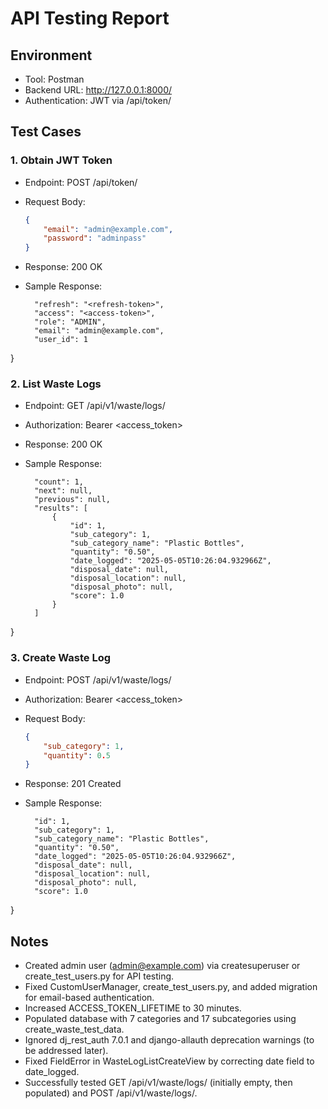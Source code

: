# API Testing Report

## Environment
- Tool: Postman
- Backend URL: http://127.0.0.1:8000/
- Authentication: JWT via /api/token/

## Test Cases

### 1. Obtain JWT Token
- Endpoint: POST /api/token/
- Request Body:
  ```json
  {
      "email": "admin@example.com",
      "password": "adminpass"
  }

- Response: 200 OK

- Sample Response:

  ```{
    "refresh": "<refresh-token>",
    "access": "<access-token>",
    "role": "ADMIN",
    "email": "admin@example.com",
    "user_id": 1
}

### 2. List Waste Logs

- Endpoint: GET /api/v1/waste/logs/
- Authorization: Bearer <access_token>
- Response: 200 OK
- Sample Response:

  ```{
    "count": 1,
    "next": null,
    "previous": null,
    "results": [
        {
            "id": 1,
            "sub_category": 1,
            "sub_category_name": "Plastic Bottles",
            "quantity": "0.50",
            "date_logged": "2025-05-05T10:26:04.932966Z",
            "disposal_date": null,
            "disposal_location": null,
            "disposal_photo": null,
            "score": 1.0
        }
    ]
}

### 3. Create Waste Log

- Endpoint: POST /api/v1/waste/logs/
- Authorization: Bearer <access_token>
- Request Body:
  ```json
  {
      "sub_category": 1,
      "quantity": 0.5
  }
- Response: 201 Created
- Sample Response:

  ```{
    "id": 1,
    "sub_category": 1,
    "sub_category_name": "Plastic Bottles",
    "quantity": "0.50",
    "date_logged": "2025-05-05T10:26:04.932966Z",
    "disposal_date": null,
    "disposal_location": null,
    "disposal_photo": null,
    "score": 1.0
}

## Notes
- Created admin user (admin@example.com) via createsuperuser or create_test_users.py for API testing.
- Fixed CustomUserManager, create_test_users.py, and added migration for email-based authentication.
- Increased ACCESS_TOKEN_LIFETIME to 30 minutes.
- Populated database with 7 categories and 17 subcategories using create_waste_test_data.
- Ignored dj_rest_auth 7.0.1 and django-allauth deprecation warnings (to be addressed later).
- Fixed FieldError in WasteLogListCreateView by correcting date field to date_logged.
- Successfully tested GET /api/v1/waste/logs/ (initially empty, then populated) and POST /api/v1/waste/logs/.
